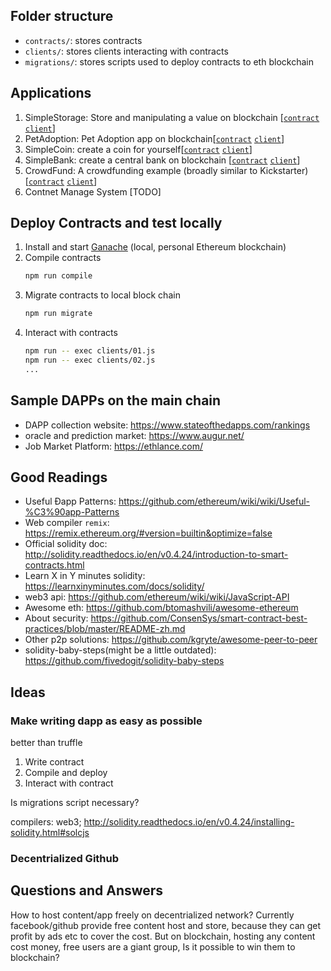 ## Folder structure
- `contracts/`: stores contracts
- `clients/`: stores clients interacting with contracts
- `migrations/`: stores scripts used to deploy contracts to eth blockchain

## Applications
1. SimpleStorage: Store and manipulating a value on blockchain [[`contract`](./contracts/01_SimpleStorage.sol) [`client`](./clients/01.js)]
2. PetAdoption: Pet Adoption app on blockchain[[`contract`](./contracts/02_PetAdoption.sol) [`client`](./clients/02.js)]
3. SimpleCoin: create a coin for yourself[[`contract`](./contracts/03_SimpleCoin.sol) [`client`](./clients/03.js)]
4. SimpleBank: create a central bank on blockchain [[`contract`](./contracts/04_SimpleBank.sol) [`client`](./clients/04.js)]
5. CrowdFund: A crowdfunding example (broadly similar to Kickstarter) [[`contract`](./contracts/05_CrowdFund.sol) [`client`](./clients/05.js)]
6. Contnet Manage System [TODO]

## Deploy Contracts and test locally

1. Install and start [Ganache](https://truffleframework.com/ganache) (local, personal Ethereum blockchain)
1. Compile contracts
    ```bash
    npm run compile
    ```
1. Migrate contracts to local block chain
    ```bash
    npm run migrate
    ```
1. Interact with contracts
    ```bash
    npm run -- exec clients/01.js
    npm run -- exec clients/02.js
    ...
    ```

## Sample DAPPs on the main chain
- DAPP collection website: https://www.stateofthedapps.com/rankings
- oracle and prediction market: https://www.augur.net/
- Job Market Platform: https://ethlance.com/

## Good Readings
- Useful Ðapp Patterns: https://github.com/ethereum/wiki/wiki/Useful-%C3%90app-Patterns
- Web compiler `remix`: https://remix.ethereum.org/#version=builtin&optimize=false
- Official solidity doc: http://solidity.readthedocs.io/en/v0.4.24/introduction-to-smart-contracts.html
- Learn X in Y minutes solidity: https://learnxinyminutes.com/docs/solidity/
- web3 api: https://github.com/ethereum/wiki/wiki/JavaScript-API
- Awesome eth: https://github.com/btomashvili/awesome-ethereum
- About security: https://github.com/ConsenSys/smart-contract-best-practices/blob/master/README-zh.md
- Other p2p solutions: https://github.com/kgryte/awesome-peer-to-peer
- solidity-baby-steps(might be a little outdated): https://github.com/fivedogit/solidity-baby-steps

## Ideas
### Make writing dapp as easy as possible
better than truffle
1. Write contract
2. Compile and deploy
3. Interact with contract

Is migrations script necessary?

compilers: web3; http://solidity.readthedocs.io/en/v0.4.24/installing-solidity.html#solcjs

### Decentrialized Github

## Questions and Answers
How to host content/app freely on decentrialized network? Currently facebook/github provide free content host and store, because they can get profit by ads etc to cover the cost. But on blockchain, hosting any content cost money, free users are a giant group, Is it possible to win them to blockchain?